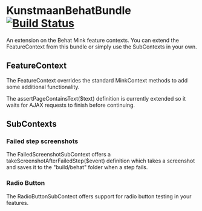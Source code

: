 # KunstmaanBehatBundle [![Build Status](https://travis-ci.org/Kunstmaan/KunstmaanBehatBundle.png?branch=master)](http://travis-ci.org/Kunstmaan/KunstmaanBehatBundle)

An extension on the Behat Mink feature contexts. You can extend the FeatureContext from this bundle or simply use the SubContexts in your own.

## FeatureContext

The FeatureContext overrides the standard MinkContext methods to add some additional functionality.

The assertPageContainsText($text) definition is currently extended so it waits for AJAX requests to finish before continuing.

## SubContexts

### Failed step screenshots

The FailedScreenshotSubContext offers a takeScreenshotAfterFailedStep($event) definition which takes a screenshot and saves it to the "build/behat" folder when a step fails.

### Radio Button

The RadioButtonSubContect offers support for radio button testing in your features.
